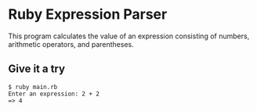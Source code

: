 # Ruby Expression Parser

This program calculates the value of an expression
consisting of numbers, arithmetic operators, and parentheses.


## Give it a try

```
$ ruby main.rb
Enter an expression: 2 + 2
=> 4
```
